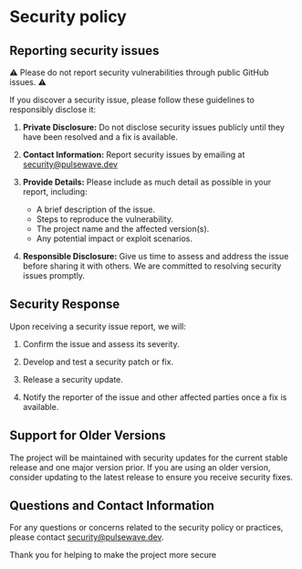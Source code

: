 # Security policy

## Reporting security issues

⚠️ Please do not report security vulnerabilities through public GitHub issues. ⚠️

If you discover a security issue, please follow these guidelines to responsibly disclose it:

1. **Private Disclosure:** Do not disclose security issues publicly until they have been resolved and a fix is available.

2. **Contact Information:** Report security issues by emailing at <security@pulsewave.dev>

3. **Provide Details:** Please include as much detail as possible in your report, including:

   - A brief description of the issue.
   - Steps to reproduce the vulnerability.
   - The project name and the affected version(s).
   - Any potential impact or exploit scenarios.

4. **Responsible Disclosure:** Give us time to assess and address the issue before sharing it with others. We are committed to resolving security issues promptly.

## Security Response

Upon receiving a security issue report, we will:

1. Confirm the issue and assess its severity.

2. Develop and test a security patch or fix.

3. Release a security update.

4. Notify the reporter of the issue and other affected parties once a fix is available.

## Support for Older Versions

The project will be maintained with security updates for the current stable release and one major version prior. If you are using an older version, consider updating to the latest release to ensure you receive security fixes.

## Questions and Contact Information

For any questions or concerns related to the security policy or practices, please contact <security@pulsewave.dev>.

Thank you for helping to make the project more secure
